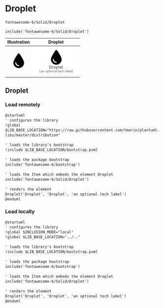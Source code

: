 # Droplet


```text
fontawesome-6/Solid/Droplet
```

```text
include('fontawesome-6/Solid/Droplet')
```



| Illustration | Droplet |
| :---: | :---: |
| ![illustration for Illustration](../../fontawesome-6/Solid/Droplet.png) | ![illustration for Droplet](../../fontawesome-6/Solid/Droplet.Local.png) |




## Droplet

### Load remotely
```plantuml
@startuml
' configures the library
!global $LIB_BASE_LOCATION="https://raw.githubusercontent.com/tmorin/plantuml-libs/master/distribution"

' loads the library's bootstrap
!include $LIB_BASE_LOCATION/bootstrap.puml

' loads the package bootstrap
include('fontawesome-6/bootstrap')

' loads the Item which embeds the element Droplet
include('fontawesome-6/Solid/Droplet')

' renders the element
Droplet('Droplet', 'Droplet', 'an optional tech label')
@enduml
```

### Load locally
```plantuml
@startuml
' configures the library
!global $INCLUSION_MODE="local"
!global $LIB_BASE_LOCATION="../.."

' loads the library's bootstrap
!include $LIB_BASE_LOCATION/bootstrap.puml

' loads the package bootstrap
include('fontawesome-6/bootstrap')

' loads the Item which embeds the element Droplet
include('fontawesome-6/Solid/Droplet')

' renders the element
Droplet('Droplet', 'Droplet', 'an optional tech label')
@enduml
```

